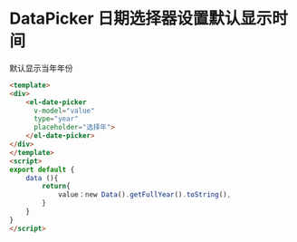 # DataPicker 日期选择器设置默认显示时间

默认显示当年年份
```HTML
<template>
<div>
    <el-date-picker
      v-model="value"
      type="year"
      placeholder="选择年">
    </el-date-picker>
</div>
</template>
<script>
export default {
    data (){
        return{
            value：new Data().getFullYear().toString(),
        }
    }
}
</script>

```

